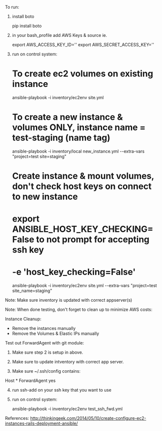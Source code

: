 To run:

1) install boto

    pip install boto

2) in your bash_profile add AWS Keys & source ie.

    export AWS_ACCESS_KEY_ID=''
    export AWS_SECRET_ACCESS_KEY=''

3) run on control system:

    # To create ec2 volumes on existing instance
    ansible-playbook -i inventory/ec2env site.yml

    # To create a new instance & volumes ONLY, instance name = test-staging (name tag)
    ansible-playbook -i inventory/local new_instance.yml --extra-vars "project=test site=staging"

    # Create instance & mount volumes, don't check host keys on connect to new instance
    # export ANSIBLE_HOST_KEY_CHECKING=False  to not prompt for accepting ssh key
    # -e 'host_key_checking=False'
    ansible-playbook -i inventory/ec2env site.yml --extra-vars "project=test site_name=staging"

Note: Make sure inventory is updated with correct appserver(s)

Note: When done testing, don't forget to clean up to minimize AWS costs:

Instance Cleanup:

- Remove the instances manually
- Remove the Volumes & Elastic IPs manually



Test out ForwardAgent with git module:

1) Make sure step 2 is setup in above.

2) Make sure to update intventory with correct app server.


3) Make sure ~/.ssh/config contains:

Host *
    ForwardAgent yes


4) run ssh-add on your ssh key that you want to use

5) run on control system:

    ansible-playbook -i inventory/ec2env test_ssh_fwd.yml


References: http://thinkingeek.com/2014/05/10/create-configure-ec2-instances-rails-deployment-ansible/
